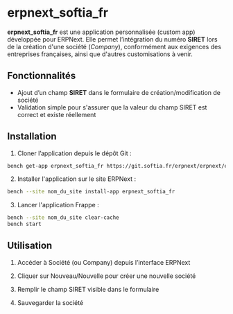 # erpnext_softia_fr

**erpnext_softia_fr** est une application personnalisée (custom app) développée pour ERPNext. Elle permet l’intégration du numéro **SIRET** lors de la création d'une société (*Company*), conformément aux exigences des entreprises françaises, ainsi que d'autres customisations à venir.

## Fonctionnalités

- Ajout d’un champ **SIRET** dans le formulaire de création/modification de société
- Validation simple pour s'assurer que la valeur du champ SIRET est correct et existe réellement

## Installation

1. Cloner l’application depuis le dépôt Git :

```bash
bench get-app erpnext_softia_fr https://git.softia.fr/erpnext/erpnext/erpnext_softia_fr.git

```
2. Installer l'application sur le site ERPNext : 

```bash
bench --site nom_du_site install-app erpnext_softia_fr

```
3. Lancer l'application Frappe :

```bash
bench --site nom_du_site clear-cache
bench start

```
## Utilisation

1. Accéder à Société (ou Company) depuis l’interface ERPNext

2. Cliquer sur Nouveau/Nouvelle pour créer une nouvelle société

3. Remplir le champ SIRET visible dans le formulaire

4. Sauvegarder la société